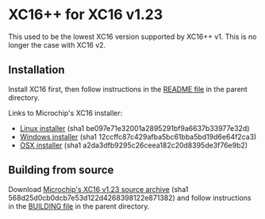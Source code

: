 # XC16++ for XC16 v1.23

This used to be the lowest XC16 version supported by XC16++ v1. This is no
longer the case with XC16 v2.

## Installation

Install XC16 first, then follow instructions in the [README file](../README.md)
in the parent directory.

Links to Microchip's XC16 installer:
- [Linux installer](http://ww1.microchip.com/downloads/en/DeviceDoc/xc16-v1.23-full-install-linux-installer.run) (sha1 be097e71e32001a2895291bf9a6637b33977e32d)
- [Windows installer](http://ww1.microchip.com/downloads/en/DeviceDoc/xc16-v1.23-full-install-windows-installer.exe) (sha1 12ccffc87c429afba5bc61bba5bd19d6e64f2ca3)
- [OSX installer](http://ww1.microchip.com/downloads/en/DeviceDoc/xc16-v1.23-full-install-osx-installer.dmg) (sha1 a2da3dfb9295c26ceea182c20d8395de3f76e9b2)

## Building from source

Download [Microchip's XC16 v1.23 source archive](http://ww1.microchip.com/downloads/en/DeviceDoc/xc16-v1.23-src.zip)
(sha1 568d25d0cb0dcb7e53d122d4268398122e871382) and follow instructions in the
[BUILDING file](../BUILDING.md) in the parent directory.
